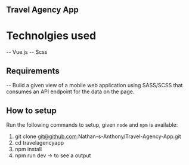 ## Travel Agency App

# Technolgies used
-- Vue.js
-- Scss

## Requirements
-- Build a given view of a mobile web application using SASS/SCSS that consumes an API endpoint for the data on the page.

## How to setup

Run the following commands to setup, given `node` and `npm` is available:

1. git clone git@github.com:Nathan-s-Anthony/Travel-Agency-App.git
1. cd travelagencyapp
1. npm install
1. npm run dev -> to see a output